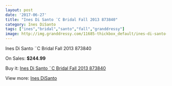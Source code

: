 ```yaml
---
layout: post
date: '2017-06-27'
title: "Ines Di Santo ¨C Bridal Fall 2013 873840"
category: Ines DiSanto
tags: ["ines","bridal","santo","fall","granddressy"]
image: http://img.granddressy.com/11685-thickbox_default/ines-di-santo-c-bridal-fall-2013-873840.jpg
---
```

Ines Di Santo ¨C Bridal Fall 2013 873840

On Sales: **$244.99**
<a href="https://www.granddressy.com/en/ines-disanto/10780-ines-di-santo-c-bridal-fall-2013-873840.html"><amp-img layout="responsive" width="600" height="600" src="//img.granddressy.com/11685-thickbox_default/ines-di-santo-c-bridal-fall-2013-873840.jpg" alt="Ines Di Santo ¨C Bridal Fall 2013 873840 0" /></a>

Buy it: [Ines Di Santo ¨C Bridal Fall 2013 873840](https://www.granddressy.com/en/ines-disanto/10780-ines-di-santo-c-bridal-fall-2013-873840.html "Ines Di Santo ¨C Bridal Fall 2013 873840")

View more: [Ines DiSanto](https://www.granddressy.com/en/97-ines-disanto "Ines DiSanto")